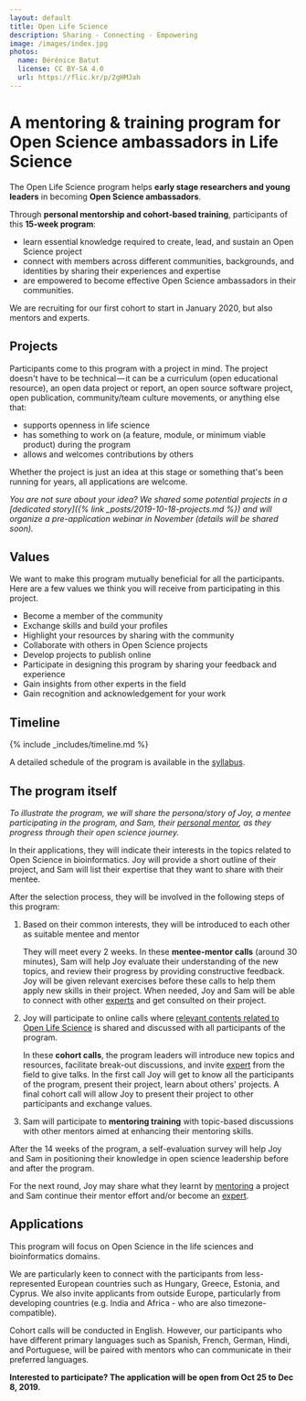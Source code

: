 ```yaml
---
layout: default
title: Open Life Science
description: Sharing - Connecting - Empowering
image: /images/index.jpg
photos:
  name: Bérénice Batut
  license: CC BY-SA 4.0
  url: https://flic.kr/p/2gHMJah
---
```


# A mentoring & training program for Open Science ambassadors in Life Science

The Open Life Science program helps **early stage researchers and young leaders** in becoming **Open Science ambassadors**.

Through **personal mentorship and cohort-based training**, participants of this **15-week program**:
- learn essential knowledge required to create, lead, and sustain an Open Science project
- connect with members across different communities, backgrounds, and identities by sharing their experiences and expertise
- are empowered to become effective Open Science ambassadors in their communities.

We are recruiting for our first cohort to start in January 2020, but also mentors and experts.

## Projects

Participants come to this program with a project in mind. The project doesn't have to be technical — it can be a curriculum (open educational resource), an open data project or report, an open source software project, open publication, community/team culture movements, or anything else that:

- supports openness in life science
- has something to work on (a feature, module, or minimum viable product) during the program
- allows and welcomes contributions by others

Whether the project is just an idea at this stage or something that's been running for years, all applications are welcome.

*You are not sure about your idea? We shared some potential projects in a [dedicated story]({% link _posts/2019-10-18-projects.md %}) and will organize a pre-application webinar in November (details will be shared soon).*

## Values

We want to make this program mutually beneficial for all the participants.
Here are a few values we think you will receive from participating in this project.

- Become a member of the community
- Exchange skills and build your profiles
- Highlight your resources by sharing with the community
- Collaborate with others in Open Science projects
- Develop projects to publish online
- Participate in designing this program by sharing your feedback and experience
- Gain insights from other experts in the field
- Gain recognition and acknowledgement for your work

## Timeline

{% include _includes/timeline.md %}

  A detailed schedule of the program is available in the [syllabus](syllabus#schedule).

## The program itself

*To illustrate the program, we will share the persona/story of Joy, a mentee participating in the program, and Sam, their [personal mentor](about#mentors), as they progress through their open science journey.*

In their applications, they will indicate their interests in the topics related to Open Science in bioinformatics. Joy will provide a short outline of their project, and Sam will list their expertise that they want to share with their mentee.

After the selection process, they will be involved in the following steps of this program:

1. Based on their common interests, they will be introduced to each other as suitable mentee and mentor

    They will meet every 2 weeks. In these **mentee-mentor calls** (around 30 minutes), Sam will help Joy evaluate their understanding of the new topics, and review their progress by providing constructive feedback. Joy will be given relevant exercises before these calls to help them apply new skills in their project. When needed, Joy and Sam will be able to connect with other [experts](about#experts) and get consulted on their project.

2. Joy will participate to online calls where [relevant contents related to Open Life Science](syllabus#schedule) is shared and discussed with all participants of the program. 

    In these **cohort calls**, the program leaders will introduce new topics and resources, facilitate break-out discussions, and invite [expert](about#experts) from the field to give talks. In the first call Joy will get to know all the participants of the program, present their project, learn about others' projects. A final cohort call will allow Joy to present their project to other participants and exchange values.

3. Sam will participate to **mentoring training** with topic-based discussions with other mentors aimed at enhancing their mentoring skills.

After the 14 weeks of the program, a self-evaluation survey will help Joy and Sam in positioning their knowledge in open science leadership before and after the program.

For the next round, Joy may share what they learnt by [mentoring](about#mentors) a project and Sam continue their mentor effort and/or become an [expert](about#experts).

## Applications

This program will focus on Open Science in the life sciences and bioinformatics domains.

We are particularly keen to connect with the participants from less-represented European countries such as Hungary, Greece, Estonia, and Cyprus. We also invite applicants from outside Europe, particularly from developing countries (e.g. India and Africa - who are also timezone-compatible).

Cohort calls will be conducted in English. However, our participants who have different primary languages such as Spanish, French, German, Hindi, and Portuguese, will be paired with mentors who can communicate in their preferred languages.

**Interested to participate? The application will be open from Oct 25 to Dec 8, 2019.**
